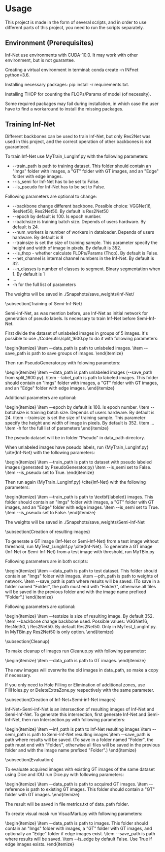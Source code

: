 # Usage 

This project is made in the form of several scripts, and in order to use different parts of this project, you need to run the scripts separately.

## Environment (Prerequisites)

Inf-Net use environments with CUDA-10.0. It may work with other environment, but is not guarantee.

Creating a virtual environment in terminal: conda create -n INFnet python=3.6.

Installing necessary packages: pip install -r requirements.txt.

Installing THOP for counting the FLOPs/Params of model (of necessity).

Some required packages may fail during installation, in which case the user have to find a workaround to install the missing packages.

## Training Inf-Net

Different backbones can be used to train Inf-Net, but only Res2Net was used in this project, and the correct operation of other backbones is not guaranteed.

To train Inf-Net use MyTrain_LungInf.py with the following parameters:

- --train_path is path to training dataset. This folder should contain an "Imgs" folder with images, a "GT" folder with GT images, and an "Edge" folder with edge images.
- --is_semi for Inf-Net has to be set to False.
- --is_pseudo for Inf-Net has to be set to False.

Following parameters are optional to change:

- --backbone change different backbone. Possible choice: VGGNet16, ResNet50, Res2Net50. By default is Res2Net50
- --epoch by default is 100. Is epoch number.
- --batchsize is training batch size. Depends of users hardware. By default is 24.
- --num_workers is number of workers in dataloader. Depends of users hardware. By default is 8
- --trainsize is set the size of training sample. This parameter specify the height and width of image in pixels. By default is 352.
- --is_thop - whether calculate FLOPs/Params (Thop). By default is False.
- --net_channel is internal channel numbers in the Inf-Net. By default is 32.
- --n_classes is number of classes to segment. Binary segmentation when 1. By default is 1
- ...
- -h for the full list of parameters


The weights will be saved in ./Snapshots/save\_weights/Inf-Net/

\subsection{Training of Semi-Inf-Net}

Semi-inf-Net, as was mention before, use Inf-Net as initial network for generation of pseudo labels. Is necessary to train Inf-Net before Semi-Inf-Net.

First divide the dataset of unlabeled images in groups of 5 images. It's possible to use ./Code/utils/split\_1600.py to do it with following parameters:

\begin{itemize}
    \item --data\_path is path to unlabeled images.
    \item --save\_path is path to save groups of images.
\end{itemize}

Then run PseudoGenerator.py with folowing parameters:

\begin{itemize}
    \item --data\_path is path unlabeled images (--save\_path from split\_1600.py).
    \item --label\_path is path to labeled images. This folder should contain an "Imgs" folder with images, a "GT" folder with GT images, and an "Edge" folder with edge images.
\end{itemize}

Additional parameters are optional:

\begin{itemize}
    \item --epoch by default is 100. Is epoch number.
    \item --batchsize is training batch size. Depends of users hardware. By default is 24.
    \item --trainsize is set the size of training sample. This parameter specify the height and width of image in pixels. By default is 352.
    \item ...
    \item -h for the full list of parameters
\end{itemize}

The pseudo dataset will be in folder "Pseudo" in data\_path directory.

When unlabeled images have pseudo labels, run {MyTrain\_LungInf.py} \cite{Inf-Net} with the following parameters:

\begin{itemize}
    \item --train\_path is path to dataset with pseudo labeled images (generated by PseudoGenerator.py)
    \item --is\_semi set to False.
    \item --is\_pseudo set to True.
\end{itemize}

Then run again {MyTrain\_LungInf.py} \cite{Inf-Net} with the following parameters:

\begin{itemize}
    \item --train\_path is path to \textbf{labeled} images. This folder should contain an "Imgs" folder with images, a "GT" folder with GT images, and an "Edge" folder with edge images.
    \item --is\_semi set to True.
    \item --is\_pseudo set to False.
\end{itemize}

The weights will be saved in ./Snapshots/save\_weights/Semi-Inf-Net

\subsection{Creation of resulting images}

To generate a GT image (Inf-Net or Semi-Inf-Net) from a test image without threshold, run MyTest\_LungInf.py \cite{Inf-Net}. To generate a GT image (Inf-Net or Semi-Inf-Net) from a test image with threshold, run MyTBin.py

Following parameters are in both scripts:

\begin{itemize}
    \item --data\_path is path to test dataset.  This folder should contain an "Imgs" folder with images.
    \item --pth\_path is path to weights of network.
    \item --save\_path is path where results will be saved. (To save in a folder named "Folder", the path must end with "Folder/", otherwise all files will be saved in the previous folder and with the image name prefixed "Folder".)
\end{itemize}

Following parameters are optional:

\begin{itemize}
    \item --testsize is size of resulting image. By default 352.
    \item --backbone change backbone used. Possible values: VGGNet16, ResNet50, \\ Res2Net50. By default Res2Net50. Only in MyTest\_LungInf.py. In MyTBin.py Res2Net50 is only option.
\end{itemize}

\subsection{Cleanup}

To make cleanup of images run Cleanup.py with following parameter:

\begin{itemize}
    \item --data\_path is path to GT images.
\end{itemize}

The new images will overwrite the old images in data\_path, so make a copy if necessary.

If you only need to Hole Filling or Elimination of additional zones, use FillHoles.py or DeleteExtraZone.py respectively with the same parameter.

\subsection{Creation of Inf-Net+Semi-inf-Net images}

Inf-Net+Semi-inf-Net is an intersection of resulting images of Inf-Net and Semi-Inf-Net. To generate this intersection, first generate Inf-Net and Semi-Inf-Net, then run Intersection.py with following parameters:

\begin{itemize}
    \item --inf\_path is path to Inf-Net resulting images
    \item --semi\_path is path to Semi-Inf-Net resulting images
    \item --save\_path is path where results will be saved. (To save in a folder named "Folder", the path must end with "Folder/", otherwise all files will be saved in the previous folder and with the image name prefixed "Folder".)
\end{itemize}

\subsection{Evaluation}

To evaluate acquired images with existing GT images of the same dataset using Dice and IOU run Dice.py with following parameters:

\begin{itemize}
    \item --data\_path is path to acquired GT images.
    \item --reference is path to existing GT images. This folder should contain a "GT" folder with GT images.
\end{itemize}

The result will be saved in file metrics.txt of data\_path folder.

To create visual mask run VisualMark.py with following parameters:

\begin{itemize}
    \item --data\_path is path to images. This folder should contain an "Imgs" folder with images, a "GT" folder with GT images, and optionally an "Edge" folder if edge images exist.
    \item --save\_path is path where results will be saved.
    \item --is\_edge by default False. Use True if edge images exists.
\end{itemize}
